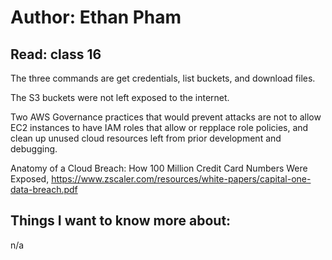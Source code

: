 # Author: Ethan Pham
## Read: class 16

The three commands are get credentials, list buckets, and download files. 

The S3 buckets were not left exposed to the internet. 

Two AWS Governance practices that would prevent attacks are not to allow EC2 instances to have IAM roles that allow or repplace role policies, and clean up unused cloud resources left from prior development and debugging. 


Anatomy of a Cloud Breach: How 100 Million Credit Card Numbers Were Exposed, https://www.zscaler.com/resources/white-papers/capital-one-data-breach.pdf


## Things I want to know more about:
n/a
